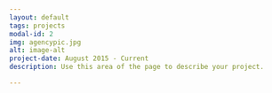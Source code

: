 ```yaml
---
layout: default
tags: projects
modal-id: 2
img: agencypic.jpg
alt: image-alt
project-date: August 2015 - Current
description: Use this area of the page to describe your project.

---
```

